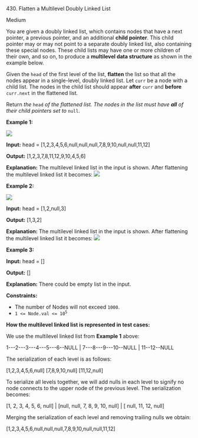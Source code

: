 430\. Flatten a Multilevel Doubly Linked List

Medium

You are given a doubly linked list, which contains nodes that have a next pointer, a previous pointer, and an additional **child pointer**. This child pointer may or may not point to a separate doubly linked list, also containing these special nodes. These child lists may have one or more children of their own, and so on, to produce a **multilevel data structure** as shown in the example below.

Given the `head` of the first level of the list, **flatten** the list so that all the nodes appear in a single-level, doubly linked list. Let `curr` be a node with a child list. The nodes in the child list should appear **after** `curr` and **before** `curr.next` in the flattened list.

Return _the_ `head` _of the flattened list. The nodes in the list must have **all** of their child pointers set to_ `null`.

**Example 1:**

![](https://assets.leetcode.com/uploads/2021/11/09/flatten11.jpg)

**Input:** head = [1,2,3,4,5,6,null,null,null,7,8,9,10,null,null,11,12]

**Output:** [1,2,3,7,8,11,12,9,10,4,5,6]

**Explanation:** The multilevel linked list in the input is shown. After flattening the multilevel linked list it becomes: ![](https://assets.leetcode.com/uploads/2021/11/09/flatten12.jpg)

**Example 2:**

![](https://assets.leetcode.com/uploads/2021/11/09/flatten2.1jpg)

**Input:** head = [1,2,null,3]

**Output:** [1,3,2]

**Explanation:** The multilevel linked list in the input is shown. After flattening the multilevel linked list it becomes: ![](https://assets.leetcode.com/uploads/2021/11/24/list.jpg)

**Example 3:**

**Input:** head = []

**Output:** []

**Explanation:** There could be empty list in the input.

**Constraints:**

*   The number of Nodes will not exceed `1000`.
*   <code>1 <= Node.val <= 10<sup>5</sup></code>

**How the multilevel linked list is represented in test cases:**

We use the multilevel linked list from **Example 1** above:

1---2---3---4---5---6--NULL | 7---8---9---10--NULL | 11--12--NULL

The serialization of each level is as follows:

[1,2,3,4,5,6,null] [7,8,9,10,null] [11,12,null]

To serialize all levels together, we will add nulls in each level to signify no node connects to the upper node of the previous level. The serialization becomes:

[1, 2, 3, 4, 5, 6, null] | [null, null, 7, 8, 9, 10, null] | [ null, 11, 12, null]

Merging the serialization of each level and removing trailing nulls we obtain:

[1,2,3,4,5,6,null,null,null,7,8,9,10,null,null,11,12] 
